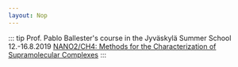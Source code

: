 ```yaml
---
layout: Nop
---
```


::: tip Prof. Pablo Ballester's course in the Jyväskylä Summer School 12.-16.8.2019
[NANO2/CH4: Methods for the Characterization of Supramolecular Complexes](https://www.jyu.fi/en/research/summer-and-winter-schools/jss/courses/courses-of-nanoscience)
:::
